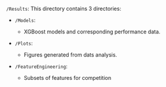 `/Results`: This directory contains 3 directories:

- `/Models`:
  - XGBoost models and corresponding performance data.

- `/Plots`:
  - Figures generated from dats analysis.

- `/FeatureEngineering`:
  - Subsets of features for competition
